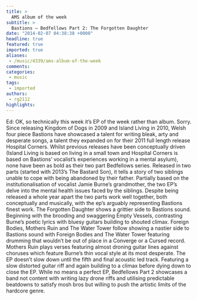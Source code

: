 ```yaml
---
title: >
  AMS album of the week
subtitle: >
  Bastions – Bedfellows Part 2: The Forgotten Daughter
date: "2014-02-07 04:38:38 +0000"
headline: true
featured: true
imported: true
aliases:
 - /music/4339/ams-album-of-the-week
comments:
categories:
 - music
tags:
 - imported
authors:
 - rg2112
highlights:
---
```


Ed: OK, so technically this week it’s EP of the week rather than album. Sorry.
Since releasing Kingdom of Dogs in 2009 and Island Living in 2010, Welsh four piece Bastions have showcased a talent for writing bleak, arty and desperate songs, a talent they expanded on for their 2011 full length release Hospital Corners. Whilst previous releases have been conceptually driven (Island Living is based on living in a small town and Hospital Corners is based on Bastions’ vocalist’s experiences working in a mental asylum), none have been as bold as their two part Bedfellows series.
Released in two parts (started with 2013’s The Bastard Son), it tells a story of two siblings unable to cope with being abandoned by their father. Partially based on the institutionalisation of vocalist Jamie Burne’s grandmother, the two EP’s delve into the mental health issues faced by the siblings. Despite being released a whole year apart the two parts work well together, both conceptually and musically, with the ep’s arguably representing Bastions finest work.
The Forgotten Daughter shows a grittier side to Bastions sound. Beginning with the brooding and swaggering Empty Vessels, contrasting Burne’s poetic lyrics with bluesy guitars building to shouted climax. Foreign Bodies, Mothers Ruin and The Water Tower follow showing a nastier side to Bastions sound with Foreign Bodies and The Water Tower featuring drumming that wouldn’t be out of place in a Converge or a Cursed record. Mothers Ruin plays verses featuring almost droning guitar lines against choruses which feature Burne’s thin vocal style at its most desperate.
The EP doesn’t slow down until the fifth and final acoustic led track. Featuring a slow distorted guitar riff and again building to a climax before dying down to close the EP.
While no means a perfect EP, Bedfellows Part 2 showcases a band not content with writing lazy drone riffs and utilising predictable beatdowns to satisfy mosh bros but willing to push the artistic limits of the hardcore genre.

